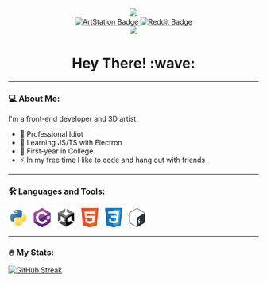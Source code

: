 <html>
  <div id="header" align="center">
    <img src="https://github.com/SpektacleFR/SpektacleFR/blob/main/img/Spektacle%Color.png" width="100"/>
  </div>

  <div id="badges" align="center">
    <a href="https://www.artstation.com/spektacle">
      <img src="https://img.shields.io/badge/ArtStation-blue?style=for-the-badge&logo=artstation&logoColor=white" alt="ArtStation Badge"/>
    </a>
    <a href="https://www.reddit.com/u/SpektacleTV/">
      <img src="https://img.shields.io/badge/Reddit-red?style=for-the-badge&logo=reddit&logoColor=white" alt="Reddit Badge"/>
    </a>
  </div>
  <div id="subbadges" align="center">
    <img src="https://komarev.com/ghpvc/?username=SpektacleFR&style=flat-square&color=blue"/>
  </div>

  <h1 align="center">Hey There! :wave:</h1>
</html>

---

### :computer: About Me:
I'm a front-end developer and 3D artist
- :brain: Professional Idiot
- :seedling: Learning JS/TS with Electron
- :book: First-year in College
- :zap: In my free time I like to code and hang out with friends

---

### :hammer_and_wrench: Languages and Tools:
<div>
  <img src="https://github.com/devicons/devicon/blob/master/icons/python/python-original.svg" title="Python" alt="Python" width="40" height="40"/>&nbsp;
  <img src="https://github.com/devicons/devicon/blob/master/icons/csharp/csharp-original.svg" title="C#" alt="C#" width="40" height="40"/>&nbsp;
  <img src="https://github.com/devicons/devicon/blob/master/icons/unity/unity-original.svg" title="Unity" alt="Unity" width="40" height="40"/>&nbsp;
  <img src="https://github.com/devicons/devicon/blob/master/icons/html5/html5-original.svg" title="HTML5" alt="HTML" width="40" height="40"/>&nbsp;
  <img src="https://github.com/devicons/devicon/blob/master/icons/css3/css3-original.svg" title="CSS"  alt="CSS" width="40" height="40"/>&nbsp;
  <img src="https://github.com/devicons/devicon/blob/master/icons/bash/bash-original.svg" title="Bash"  alt="#!/bin/sh" width="40" height="40"/>&nbsp;
</div>

---

### :fire: My Stats:
 [![GitHub Streak](http://github-readme-streak-stats.herokuapp.com?user=SpektacleFR&theme=dark&hide_border=true&border_radius=15&mode=weekly)](https://git.io/streak-stats)
